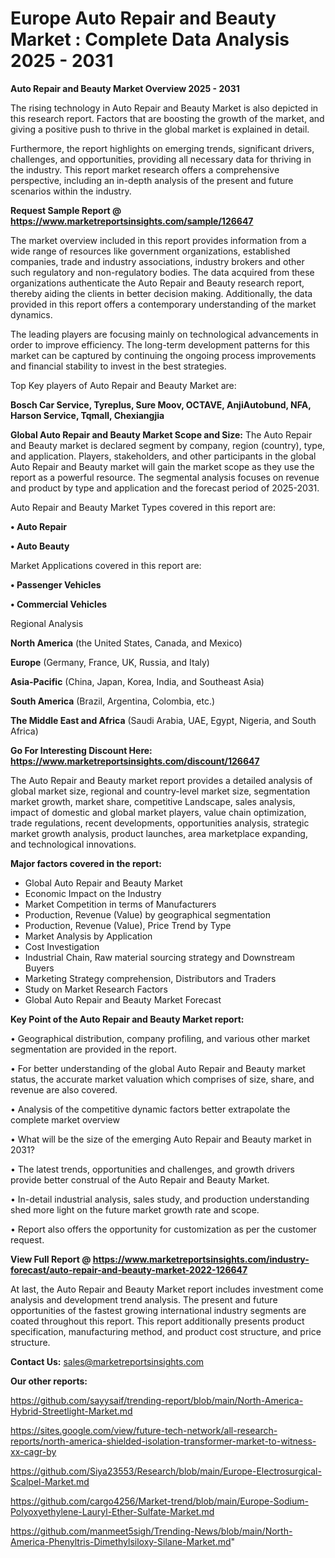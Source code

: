 # Europe Auto Repair and Beauty Market : Complete Data Analysis 2025 - 2031

<Strong> Auto Repair and Beauty Market Overview 2025 - 2031</strong>

The rising technology in Auto Repair and Beauty Market is also depicted in this research report. Factors that are boosting the growth of the market, and giving a positive push to thrive in the global market is explained in detail.

Furthermore, the report highlights on emerging trends, significant drivers, challenges, and opportunities, providing all necessary data for thriving in the industry. This report market research offers a comprehensive perspective, including an in-depth analysis of the present and future scenarios within the industry.

<strong>Request Sample Report @ <a href=https://www.marketreportsinsights.com/sample/126647>https://www.marketreportsinsights.com/sample/126647</a></strong>

The market overview included in this report provides information from a wide range of resources like government organizations, established companies, trade and industry associations, industry brokers and other such regulatory and non-regulatory bodies. The data acquired from these organizations authenticate the Auto Repair and Beauty research report, thereby aiding the clients in better decision making. Additionally, the data provided in this report offers a contemporary understanding of the market dynamics.

The leading players are focusing mainly on technological advancements in order to improve efficiency. The long-term development patterns for this market can be captured by continuing the ongoing process improvements and financial stability to invest in the best strategies.

Top Key players of Auto Repair and Beauty Market are:

<strong>Bosch Car Service, Tyreplus, Sure Moov, OCTAVE, AnjiAutobund, NFA, Harson Service, Tqmall, Chexiangjia</strong>

<strong><b>Global Auto Repair and Beauty Market Scope and Size:</b></strong>
The Auto Repair and Beauty market is declared segment by company, region (country), type, and application. Players, stakeholders, and other participants in the global Auto Repair and Beauty market will gain the market scope as they use the report as a powerful resource. The segmental analysis focuses on revenue and product by type and application and the forecast period of 2025-2031.

Auto Repair and Beauty Market Types covered in this report are:

<strong>• Auto Repair

• Auto Beauty</strong>

Market Applications covered in this report are:

<strong>• Passenger Vehicles

• Commercial Vehicles</strong> 

Regional Analysis

<strong>North America</strong> (the United States, Canada, and Mexico)

<strong>Europe</strong> (Germany, France, UK, Russia, and Italy)

<strong>Asia-Pacific</strong> (China, Japan, Korea, India, and Southeast Asia)

<strong>South America</strong> (Brazil, Argentina, Colombia, etc.)

<strong>The Middle East and Africa</strong> (Saudi Arabia, UAE, Egypt, Nigeria, and South Africa)

<strong>Go For Interesting Discount Here: <a href=https://www.marketreportsinsights.com/discount/126647>https://www.marketreportsinsights.com/discount/126647</a></strong>

The Auto Repair and Beauty market report provides a detailed analysis of global market size, regional and country-level market size, segmentation market growth, market share, competitive Landscape, sales analysis, impact of domestic and global market players, value chain optimization, trade regulations, recent developments, opportunities analysis, strategic market growth analysis, product launches, area marketplace expanding, and technological innovations.

<strong><b>Major factors covered in the report:</b></strong>
<ul>
  <li>Global Auto Repair and Beauty Market </li>
  <li>Economic Impact on the Industry</li>
  <li>Market Competition in terms of Manufacturers</li>
  <li>Production, Revenue (Value) by geographical segmentation</li>
  <li>Production, Revenue (Value), Price Trend by Type</li>
  <li>Market Analysis by Application</li>
  <li>Cost Investigation</li>
  <li>Industrial Chain, Raw material sourcing strategy and Downstream Buyers</li>
  <li>Marketing Strategy comprehension, Distributors and Traders</li>
  <li>Study on Market Research Factors</li>
  <li>Global Auto Repair and Beauty Market Forecast</li>
</ul>

<strong><b>Key Point of the Auto Repair and Beauty Market report:</b></strong>

• Geographical distribution, company profiling, and various other market segmentation are provided in the report.

• For better understanding of the global Auto Repair and Beauty market status, the accurate market valuation which comprises of size, share, and revenue are also covered.

• Analysis of the competitive dynamic factors better extrapolate the complete market overview

• What will be the size of the emerging Auto Repair and Beauty market in 2031?

• The latest trends, opportunities and challenges, and growth drivers provide better construal of the Auto Repair and Beauty Market.

• In-detail industrial analysis, sales study, and production understanding shed more light on the future market growth rate and scope.

• Report also offers the opportunity for customization as per the customer request.

<strong><b>View Full Report @ <a href=https://www.marketreportsinsights.com/industry-forecast/auto-repair-and-beauty-market-2022-126647>https://www.marketreportsinsights.com/industry-forecast/auto-repair-and-beauty-market-2022-126647</a></b></strong>


At last, the Auto Repair and Beauty Market report includes investment come analysis and development trend analysis. The present and future opportunities of the fastest growing international industry segments are coated throughout this report. This report additionally presents product specification, manufacturing method, and product cost structure, and price structure.

<strong>Contact Us:</strong>
sales@marketreportsinsights.com

<strong>Our other reports:</strong>

<a href=https://github.com/sayysaif/trending-report/blob/main/North-America-Hybrid-Streetlight-Market.md>https://github.com/sayysaif/trending-report/blob/main/North-America-Hybrid-Streetlight-Market.md</a>

<a href=https://sites.google.com/view/future-tech-network/all-research-reports/north-america-shielded-isolation-transformer-market-to-witness-xx-cagr-by>https://sites.google.com/view/future-tech-network/all-research-reports/north-america-shielded-isolation-transformer-market-to-witness-xx-cagr-by</a>

<a href=https://github.com/Siya23553/Research/blob/main/Europe-Electrosurgical-Scalpel-Market.md>https://github.com/Siya23553/Research/blob/main/Europe-Electrosurgical-Scalpel-Market.md</a>

<a href=https://github.com/cargo4256/Market-trend/blob/main/Europe-Sodium-Polyoxyethylene-Lauryl-Ether-Sulfate-Market.md>https://github.com/cargo4256/Market-trend/blob/main/Europe-Sodium-Polyoxyethylene-Lauryl-Ether-Sulfate-Market.md</a>

<a href=https://github.com/manmeet5sigh/Trending-News/blob/main/North-America-Phenyltris-Dimethylsiloxy-Silane-Market.md>https://github.com/manmeet5sigh/Trending-News/blob/main/North-America-Phenyltris-Dimethylsiloxy-Silane-Market.md</a>"
